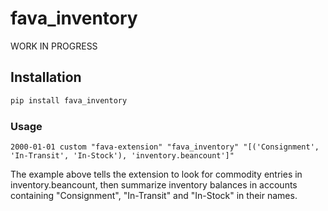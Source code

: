 # fava_inventory

WORK IN PROGRESS

## Installation
```bash
pip install fava_inventory
```

### Usage
```
2000-01-01 custom "fava-extension" "fava_inventory" "[('Consignment', 'In-Transit', 'In-Stock'), 'inventory.beancount']"
```
The example above tells the extension to look for commodity entries in inventory.beancount, then summarize inventory balances in accounts containing "Consignment", "In-Transit" and "In-Stock" in their names. 
